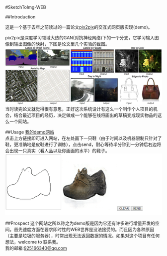 #SketchToImg-WEB

##Introduction

这是一个基于去年之前读过的一篇论文[pix2pix](https://phillipi.github.io/pix2pix/)的交互式网页版实现(demo)。</br>


pix2pix是深度学习领域大热的GAN(对抗神经网络)下的一个分支，它学习输入图像到输出图像的映射，下图是论文里几个实验的截图。</br>
![Alt text](https://github.com/yeiamx/SketchToImg-WEB/raw/master/Screenshots/examples.png)</br>
当时读完论文就觉得很有意思，正好这次系统设计有这么一个制作个人项目的机会，结合最近项目的经历，决定做成一个能够在线将画出的草稿变成现实物品的这么一个网站。

##Usage
[我的demo网站](http://www.dwwd.fun:8000/draw/)</br>
点击上方链接即可进入网站，在左处画下一只鞋（由于时间以及机器限制只针对了鞋，更准确地是皮鞋进行了训练），点击send，耐心等待半分钟到一分钟后右边将会出现一只真实（看人品以及你画画的水平）的鞋子。</br>
![Alt text](https://github.com/yeiamx/SketchToImg-WEB/raw/master/Screenshots/good.png)</br>

##Prospect
这个网站之所以称之为demo版是因为它还有许多进行增量开发的空间。首先速度方面在要求即时性的WEB世界是没法接受的。而且因为各种原因（主要是垃圾的服务器），时常出现无法返回数据的情况。如果对这个项目有任何想法，welcome to 联系我。</br>
我的邮箱:925166340@qq.com



